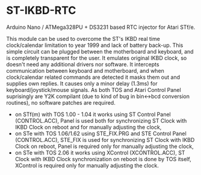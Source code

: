 # ST-IKBD-RTC

Arduino Nano / ATMega328PU + DS3231 based RTC injector for Atari STf/e.

This module can be used to overcome the ST's IKBD real time clock/calendar limitation to year 1999 and lack of battery back-up. This simple circuit can be plugged between the motherboard and keyboard, and is completely transparent for the user. It emulates original IKBD clock, so doesn't need any additional drivers nor software. It intercepts communication between keyboard and motherboard, and when clock/calendar related commands are detected it masks them out and supplies own replies. It causes only a minor delay (1.3ms) for keyboard/joystick/mouse signals. As both TOS and Atari Control Panel suprisingly are Y2K compilant (due to kind of bug in bin<->bcd conversion routines), no software patches are required.

* on STf(m) with TOS 1.00 - 1.04 it works using ST Control Panel (CONTROL.ACC), Panel is used both for synchronizing ST Clock with IKBD Clock on reboot and for manually adjusting the clock,
* on STe with TOS 1.06/1.62 using STE_FIX.PRG and STE Control Panel (CONTROL.ACC), STE_FIX is used for synchronizing ST Clock with IKBD Clock on reboot, Panel is required only for manually adjusting the clock,
* on STe with TOS 2.06 it works using XControl (XCONTROL.ACC), ST Clock with IKBD Clock synchronization on reboot is done by TOS itself, XControl is required only for manually adjusting the clock.
